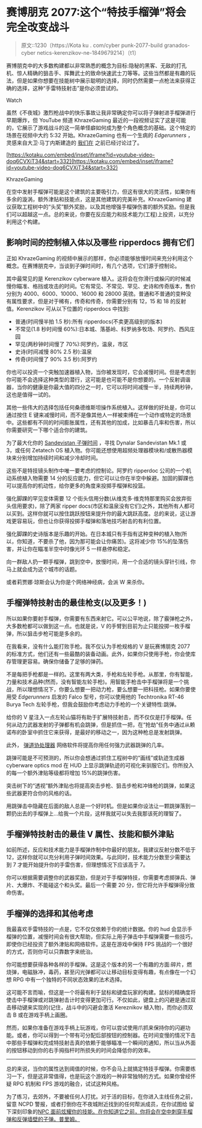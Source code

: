 # 赛博朋克 2077:这个“特技手榴弹”将会完全改变战斗

> 原文::1230〔https://Kota ku . com/cyber punk-2077-build granados-cyber netics-kerenzikov-ne-1849679214〕〔t1〕

赛博朋克中的大多数构建都以非常熟悉的概念为目标:隐秘的黑客、无敌的打孔机、惊人精确的狙击手、挥舞武士的致命快速武士刀等等。这些当然都是有趣的玩法，但是如果你想要在技能树中展示聪明的选择，同时仍然需要一点枪法来获得正确的选择，这种“手雷特技射击”是你必须尝试的。

Watch

虽然《不夜城》激烈枪战中的快乐事故让我非常确定你可以将子弹射进手榴弹进行早期爆炸，但 YouTube 频道 KhrazeGaming 最近的一段视频证实了这是可能的，它展示了游戏战斗的这一简单怪癖如何成为整个角色概念的基础。这个特定的场景在视频中大约 5:32 开始。KhrazeGaming 也有一个生病的 *Edgerunners* ，灵感来自大卫·马丁内斯建造的 [我们在](https://kotaku.com/cyberpunk-2077-edgerunners-mods-steam-netflix-anime-1849575817) 之前已经讨论过了。

 [https://kotaku.com/embed/inset/iframe?id=youtube-video-doq6CVXiT34&start=332](https://kotaku.com/embed/inset/iframe?id=youtube-video-doq6CVXiT34&start=332)

<figcaption class="sc-1ptbguh-0 hxeMec caption">KhrazeGaming</figcaption> 

在空中发射手榴弹可能是这个建筑的主要吸引力，但这有很大的灵活性，如果你有多余的漩涡，额外津贴和技能点，这是其他建筑的完美补充。KhrazeGaming 建议获取工程树中的“头奖”额外奖励，以及其他增强手榴弹伤害的额外奖励。但是我们可以超越这一点。总的来说，你要在反应能力和技术能力(工程)上投资，以充分利用这个构建。

## 影响时间的控制植入体以及哪些 ripperdocs 拥有它们

正如 KhrazeGaming 的视频中展示的那样，你必须能够放慢时间来充分利用这个概念。在赛博朋克中，当谈到子弹时间时，有几个选项，它们源于控制论。

其中最常见的是 Kerenzikov cyberware 植入。这将会在你滑行或躲闪的时候减慢你瞄准、格挡或攻击的时间。它有常见、不常见、罕见、史诗和传奇版本，售价分别为 4000、6000、10000、16000 和 28000 英镑。普通和不普通的变种没有属性要求，但是对于稀有，传奇和传奇，你需要分别有 12，15 和 18 的反射值。Kerenzikov 可从以下位置的 ripperdocs 中找到:

*   普通(时间慢半拍 1.5 秒):所有 ripperdocs(不卖更高级别的版本)
*   不常见(1.8 秒时间慢 60%):日本城、落基岭、科罗纳多牧场、阿罗约、西风庄园
*   罕见(两秒钟时间慢了 70%):阿罗约，温泉，市区
*   史诗(时间减慢 80% 2.5 秒):温泉
*   传奇(时间慢了 90% 3.5 秒):阿罗约

你也可以投资一个突触加速器植入物，当你被发现时，它会减慢时间。但是考虑到你可能不会选择这种类型的潜行，这可能是也可能不是你想要的。一个反射调谐器，当你的健康是你最大值的四分之一时，它可以将时间减慢一半，持续两秒钟，这也是值得一试的。

其他一些伟大的选择包括任何桑德维斯坦操作系统植入。这样做的好处是，你可以通过按住 E 键来减慢时间，而不是像其他人一样被束缚在一个动作或特定的场景中。这些都有不同的时间膨胀属性，还有其他的加成，比如暴击几率和伤害，所以你需要研究一下哪个适合你的建筑。

为了最大化你的 [Sandevistan 子弹时间](https://cyberpunk.fandom.com/wiki/Sandevistan) ，寻找 Dynalar Sandevistan Mk.1 或 3，或任何 Zetatech OS 植入物。你可能还想使用超频处理器模块和/或散热器模块来分别增加持续时间和减少冷却时间。

这些不是特技镜头制作中唯一要考虑的控制论。阿罗约 ripperdoc 公司的一个机动系统植入物需要 14 分的反应能力，但它可以让你在半空中躲避。加固的脚踝也可以提高你的机动性，给你更多的角度来投掷手榴弹和投篮。

强化脚踝的罕见变体需要 12 个街头信用分数(从维克多·维克特那里购买会放弃街头信用要求)，除了两家 ripper docs(市区和温泉没有它们)之外，其他所有人都可以买到。这样你就可以按住跳跃按钮来提升你的最大跳跃高度。总的来说，这让游戏更容易玩，但也让你获得投掷手榴弹和落地技巧射击的有利位置。

强化脚踝的史诗版本是乐趣的开始。在日本城只有手指有这种变种的植入物(所以，你知道，不要杀了他，因为那可能会让你痛苦)。这将减少你 15%的坠落伤害，并让你在瞄准半空中时像光环 5 一样悬停和稳定。

向一群敌人扔一颗手榴弹，跳到空中，放慢时间，用一个合适的镜头穿针引线，你马上就会成为这个城市的话题。

或者莉贾娜·琼斯会认为你是个网络神经病，会派 W 来杀你。

## 手榴弹特技射击的最佳枪支(以及更多！)

所以如果你要射手榴弹，你需要有东西来射它。可以公平地说，除了霰弹枪之外，大多数枪都可以做到这一点。也就是说，V 的手臂到目前为止只能投掷一枚手榴弹，所以狙击步枪可能是多余的。

在我看来，没有什么能打败手枪。我不仅认为手枪规格的 V 是玩赛博朋克 2077 的标准方式，他们还有一些最酷的装备动画。此外，如果你只使用手枪，你会使库存管理更容易。确保你储备了足够的弹药。

不是每把手枪都是一样的。这里有两大类，手枪和左轮手枪。从那里，你有智能，力量和技术品种(然而，没有智能左轮手枪)。用智能手枪击中手榴弹将是一个挑战，所以理想情况下，你要么想要一把动力枪，要么想要一把科技枪。如果你要使用受 *Edgerunners* 启发的 Falco 型号，你可以使用他的 Techtronika RT-46 Burya Tech 左轮手枪，但我会鼓励你考虑动力手枪的一个关键特性:跳弹。

给你的 V 星注入一点左轮山猫将有助于扩展特技射击，而不仅仅是打手榴弹。任何从动力武器发射的子弹都有机会跳弹，但是抓住一把，在“抢劫”任务中通过从赖诺布的卧室中抓住它来获得，是最好的移动之一，因为这种枪总是发射跳弹。

此外， [弹道协处理器](https://cyberpunk.fandom.com/wiki/Ballistic_Coprocessor) 网络软件将提高你用任何强力武器跳弹的几率。

跳弹可能是不可预测的，所以你会想通过抓住工程树中的“画线”或轨迹生成器 cyberware optics mod 在 HUD 上显示跳弹轨迹的可视化来驯服它们。你所投入的每一个额外津贴等级都将增加 15%的跳弹伤害。

突击树下的“透视”额外津贴也将提高突击步枪、狙击步枪和冲锋枪的跳弹，如果这些武器更符合你的风格的话。

用跳弹击中隐藏在后面的敌人总是一个好时机。但是如果你设法让一颗跳弹落到一颗扔出去的手榴弹上…给我一个片段，这样我就可以失去我那该死的理智了。

## 手榴弹特技射击的最佳 V 属性、技能和额外津贴

如前所述，反应和技术能力是手榴弹炸制中你最好的朋友。我建议反射分数不低于 12，这样你就可以充分利用子弹时间效果。与此同时，技术能力分数至少需要达到 7 才能开始提升你的手雷伤害，但理想情况下应该高于 7。

你可以根据需要调整你的武器奖励，但是对于手榴弹特技，你需要考虑掷弹兵、弹片、大爆炸、不能碰这个和头奖。最后一个需要 20 分，但它将允许手榴弹得分致命伤害。

## 手榴弹的选择和其他考虑

我最喜欢手雷特技的一点是，它不仅仅依赖于你的统计数据。你的 hud 会显示手榴弹的位置，减慢时间会有很大帮助，但实际上用子弹击中手榴弹需要一些技巧，即使你已经投资了额外津贴和网络软件。这是在游戏中保持 FPS 挑战的一个很好的方式，否则你可以只靠数字来统治。

你可能想要获得各种各样的手榴弹。这是这个版本的另一个有趣的方面:碎片，燃烧弹，电磁脉冲，毒药，甚至闪光弹都可以让移动目标变得有趣，有点像在一个幻想 RPG 中有一个独特的不同状态效果的法术选择。

这可能不言而喻，但这是一个将最有利于鼠标和键盘玩家的构建。鼠标的精确度将使击中手榴弹或对跳弹射击计时变得更加可行。不仅如此，键盘上的闪避是通过双击移动键来实现的(记住，战斗中的闪避会激活 Kereznikov 植入物)，而你必须双击 B 或在游戏手柄上画圈。

然而，如果你准备在游戏手柄上玩游戏，你可以尝试使用爪抓来保持你的闪避功能。或者，你可以得到一个带有可分配后部按钮的控制器。在时间变慢的情况下击中那些手榴弹和完成特技射击真的依赖于能够瞄准一个瞬间的通知，所以当从外面的按钮移动到你的右手拇指杆时所损失的时间会降低你的效率。

* * *

总的来说，当你的属性达到阈值的时候，你不会马上就搞定特技手榴弹。你需要练习一下，但是这非常值得，也是玩这个游戏的一种非常独特的方式。如果你曾经怀疑 RPG 机制和 FPS 游戏的融合，试试这种风格。

为了练习，去郊外，不要被任何人打扰。对于活的目标，在你进入主线任务之前，留意 NCPD 警报，或者打倒你在不夜城附近找到的任何帮派成员，在你试图给 留下深刻印象的[NPC 面前炫耀你的技能。在你知道它之前，你将会在空中刺穿手榴弹和反弹墙壁的子弹。普里姆。](https://kotaku.com/cyberpunk-2077-netflix-how-to-romance-judy-panam-river-1849650127)